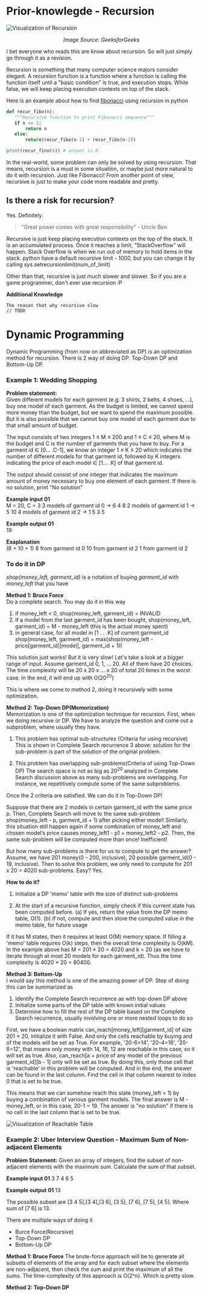 # Prior-knowlegde - Recursion
![Visualization of Recursion][recursion_image]
*<center>Image Source: GeeksforGeeks</center>*

I bet everyone who reads this are know about recursion. So will just simply go through it as a revision.

Recursion is something that many computer science majors consider elegant.  A recursion function is a function where a function is calling the function itself until a "basic condition" is true, and execution stops. While false, we will keep placing execution contexts on top of the stack.

Here is an example about how to find [fibonacci](https://en.wikipedia.org/wiki/Fibonacci_number) using recursion in python
```python
def recur_fibo(n):
   """Recursive function to print Fibonacci sequence"""
   if n <= 1:
       return n
   else:
       return(recur_fibo(n-1) + recur_fibo(n-2))

print(recur_fino(6)) # answer is 8
```

In the real-world, some problem can only be solved by using recursion. That means, recursion is a must in some situation, or maybe just more natural to do it with recursion. Just like Fibonacci! From another point of view, recursive is just to make your code more readable and pretty.

## Is there a risk for recursion?
Yes. Definitely.

> "Great power comes with great responsibility" - Uncle Ben

Recursive is just keep placing execution contexts on the top of the stack. It is an accumulated process. Once it reaches a limit, "StackOverflow" will happen. Stack Overflow is when we run out of memory to hold items in the stack. python have a default recursive limit - 1000, but you can change it by calling sys.setrecursionlimit(num_of_limit)

Other than that, recursive is just much slower and slower. So if you are a game programmer, don't ever use recursion :P

**Additional Knowledge**
```
The reason that why recursive slow
// TODO
```

# Dynamic Programming

Dynamic Programming (from now on abbreviated as DP) is an optimization method for recursion. There is 2 way of doing DP. Top-Down DP and Bottom-Up DP.

### Example 1: Wedding Shopping

**Problem statement:**<br/>
Given different models for each garment (e.g. 3 shirts, 2 belts, 4 shoes, ...), buy one model of each garment. As the budget is limited, we cannot spend more money than the budget, but we want to spend the maximum possible. But it is also possible that we cannot buy one model of each garment due to that small amount of budget. 

The input consists of two integers 1 ≤ M ≤ 200 and 1 ≤ C ≤ 20, where M is the budget and C is the number of garments that you have to buy. For a garment id ∈ [0... .C-1], we know an integer 1 ≤ K ≤ 20 which indicates the number of different models for that garment id, followed by K integers indicating the price of each model ∈ [1... .K] of that garment id. 

The output should consist of one integer that indicates the maximum amount of money necessary to buy one element of each garment. If there is no solution, print "No solution"

**Example input 01**<br/>
M = 20, C = 3
3 models of garment id 0 → 6 4 8
2 models of garment id 1 → 5 10
4 models of garment id 2 → 1 5 3 5

**Example output 01**<br/>
19

**Exaplanation**<br/>
(8 + 10 + 1)
8 from garment id 0
10 from garment id 2
1 from garment id 2

### To do it in DP
*shop(money_left, garment_id)* is a notation of buying *garment_id* with *money_left* that you have

**Method 1: Bruce Force**<br/>
Do a complete search. You may do it in this way
1. if money_left < 0, 
   shop(money_left, garment_id) = INVALID
2. if a model from the last garment_id has been bought, 
   shop(money_left, garment_id) = M - money_left (this is the actual money spent)
3. in general case, for all model in [1 . . .K] of current garment_id 
   shop(money_left, garment_id) = max(shop(money_left - price[garment_id][model], garment_id + 1))

This solution just works! But it is very slow! 
Let's take a look at a bigger range of input.
Assume garment_id 0, 1, ... 20. All of them have 20 choices. 
The time complexity will be 20 x 20 x ... x 20 of total 20 times in the worst case. In the end, it will end up with O(20<sup>20</sup>)

This is where we come to method 2, doing it recursively with some optimization.

**Method 2: Top-Down DP(Memorization)**<br/>
Memorization is one of the optimization technique for recursion. First, when we doing recursive or DP. We have to analyze the question and come out a subproblem, where usually they have. 

1. This problem has optimal sub-structures (Criteria for using recursive)
This is shown in Complete Search recurrence 3 above: solution for the sub-problem is part of the solution of the original problem.

2. This problem has overlapping sub-problems(Criteria of using Top-Down DP)
The search space is not as big as 20<sup>20</sup> analyzed in Complete Search discussion above as many sub-problems are overlapping. For instance, we repetitively compute some of the same subproblems. 

Once the 2 criteria are satisfied. We can do it in Top-Down DP!

Suppose that there are 2 models in certain garment_id with the same price p. Then, Complete Search will move to the same sub-problem shop(money_left - p, garment_id + 1) after picking either model! Similarly, this situation still happen again if some combination of money_left and chosen model’s price causes money_left1 - p1
= money_left2 - p2. Then, the same sub-problem will be computed more than once! Inefficient!

But how many sub-problems is there for us to compute to get the answer? Assume, we have 201 money(0 - 200, inclusive), 20 possible garment_id(0 - 19, inclusive). Then to solve this problem, we only need to compute for 201 x 20 = 4020 sub-problems. Easy? Yes.

**How to do it?**<br/>
1. Initialize a DP 'memo' table with the size of distinct sub-problems

2. At the start of a recursive function, simply check if this current state has been computed before.
(a) If yes, return the value from the DP memo table, O(1).
(b) If not, compute and then store the computed value in the memo table, for future usage

If it has M states, then it requires at least O(M) memory space. If filling a 'memo' table requires O(k) steps, then the overall time complexity is O(kM). In the example above has M = 201 × 20 = 4020 and k = 20 (as we have to iterate through at most 20 models for each garment_id). Thus the time complexity is 4020 × 20 = 80400.

**Method 3: Bottom-Up**<br/>
I would say this method is one of the amazing power of DP. Step of doing this can be summarized as 
1. Identify the Complete Search recurrence as with top-down DP above
2. Initialize some parts of the DP table with known initial values
3. Determine how to fill the rest of the DP table based on the Complete Search recurrence, usually involving one or more nested loops to do so

First, we have a boolean matrix can_reach[money_left][garment_id] of size 201 × 20, initialize it with False. And only the cells reachable by buying and of the models will be set as True. For example, '20-6=14', '20-4=16', '20-8=12', that means only money with 14, 16, 12 are reachable in this case, so it will set as true. Also, can_reach[a + price of any model of the previous garment_id][b - 1] only will be set as true. By doing this, only those cell that is 'reachable' in this problem will be computed. And in the end, the answer can be found in the last column. Find the cell in that column nearest to index 0 that is set to be true.

This means that we can somehow reach this state (money_left = 1) by buying a combination of various garment models. The final answer is M - money_left, or in this case, 20-1 = 19. The answer is "no solution" if there is no cell in the last column that is set to be true.


![Visualization of Reachable Table][example_1_table]


### Example 2: Uber Interview Question - Maximum Sum of Non-adjacent Elements

**Problem Statement:**
Given an array of integers, find the subset of non-adjacent elements with the maximum sum. Calculate the sum of that subset.

**Example input 01**
3 7 4 6 5

**Example output 01**
13

The possible subset are [3 4 5],[3 4],[3 6], [3 5], [7 6], [7 5], [4 5]. Where sum of [7 6] is 13.

There are multiple ways of doing it
- Burce Force(Recursive)
- Top-Down DP
- Bottom-Up DP

**Method 1: Bruce Force**
The brute-force approach will be to generate all subsets of elements of the array and for each subset where the elements are non-adjacent, then check the sum and print the maximum of all the sums. The time-complexity of this approach is O(2^n). Which is pretty slow.

**Method 2: Top-Down DP**


[recursion_image]: http://www.hitoo.co/assets/images/post/Recursive-Functions-in-c.png "Visualizing Recursion"
[example_1_table]: http://www.hitoo.co/assets/images/post/example_1_table.png "Visualization of Reachable Table"